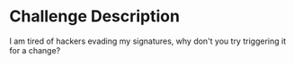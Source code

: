 # Challenge Description

I am tired of hackers evading my signatures, why don't you try triggering it for a change?
